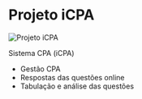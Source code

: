 # Projeto iCPA

![Projeto iCPA](http://hudsonss.com.br/img/icpa-logo1.png)

Sistema CPA (iCPA)
- Gestão CPA
- Respostas das questões online
- Tabulação e análise das questões
